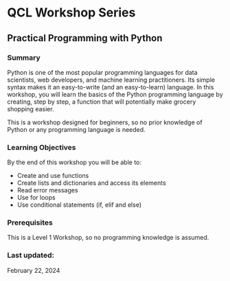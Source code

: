 # QCL Workshop Series
## Practical Programming with Python

### Summary
Python is one of the most popular programming languages for data scientists, web developers, and machine learning practitioners. Its simple syntax makes it an easy-to-write (and an easy-to-learn) language. In this workshop, you will learn the basics of the Python programming language by creating, step by step, a function that will potentially make grocery shopping easier.

This is a workshop designed for beginners, so no prior knowledge of Python or any programming language is needed.

### Learning Objectives
By the end of this workshop you will be able to:

* Create and use functions
* Create lists and dictionaries and access its elements
* Read error messages
* Use for loops
* Use conditional statements (if, elif and else)

### Prerequisites
This is a Level 1 Workshop, so no programming knowledge is assumed.

### Last updated: 
February 22, 2024
